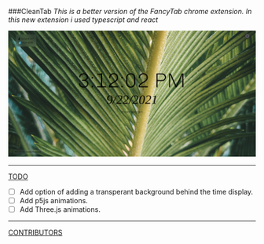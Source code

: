 ###CleanTab
_This is a better version of the FancyTab chrome extension. In this new extension i used typescript and react_

![CleanTab preview](preview/CleanTabPreview.png?raw=true)

- - - -

[TODO](##TODO "Goto TODO")
- [ ] Add option of adding a transperant background behind the time display.
- [ ] Add p5js animations.
- [ ] Add Three.js animations.

- - - -

[CONTRIBUTORS](##CONTRIBUTORS "Goto CONTRIBUTORS")
    

